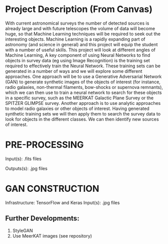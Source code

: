 # Project Description (From Canvas)

With current astronomical surveys the number of detected sources is already large and with future telescopes the volume of data will become huge, 
so that Machine Learning techniques will be required to seek out the interesting objects. Machine Learning is a rapidly expanding part of astronomy (and science 
in general) and this project will equip the student with a number of useful skills. This project will look at different angles of Machine Learning, A key
component of using Neural Networks to find objects in survey data (eg using Image Recognition) is the training set required to effectively train the Neural Network. 
These training sets can be generated in a number of ways and we will explore some different approaches. One approach will be to use a Generative Adversarial
Network (GAN) to generate synthetic images of the objects of interest (for instance, radio galaxies, non-thermal filaments, bow-shocks or  supernova remnants), 
which we can then use to train a neural network to search for these objects in a specific survey, such as the MEERKAT Galactic Plane Survey or the SPITZER GLIMPSE
survey. Another approach is to use analytic approaches to model radio galaxies or other objects of interest. Having generated synthetic training sets we will then apply 
them to search the survey data to look for objects in the different classes. We can then identify new sources of interest.



# PRE-PROCESSING
Input(s):
.fits files

Outputs(s):
.jpg files



# GAN CONSTRUCTION
Infrastructure: TensorFlow and Keras
Input(s):
.jpg files

## Further Developments:
1. StyleGAN
2. Use MeerKAT images (see repository)
